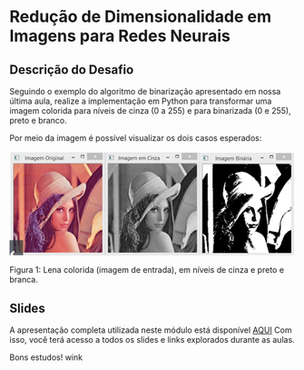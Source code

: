 # Redução de Dimensionalidade em Imagens para Redes Neurais

## Descrição do Desafio
Seguindo o exemplo do algoritmo de binarização apresentado em nossa última aula, realize a implementação em Python para transformar uma imagem colorida para níveis de cinza (0 a 255) e para binarizada (0 e 255), preto e branco.  

Por meio da imagem é possível visualizar os dois casos esperados: 

![IMAGEM](Screenshot%202023-06-15%20114222.png)
 
Figura 1: Lena colorida (imagem de entrada), em níveis de cinza e preto e branca. 

## Slides
A apresentação completa utilizada neste módulo está disponível [AQUI](https://academiapme-my.sharepoint.com/:w:/g/personal/kawan_dio_me/Ee_UTBpSF6hAsFYZW54qgSYBVA68Mats0L81sSWvDoQFzw?e=sYrp3o)
Com isso, você terá acesso a todos os slides e links explorados durante as aulas.

Bons estudos! wink